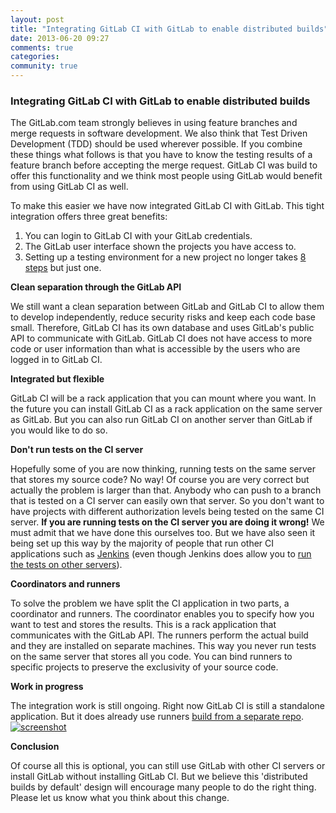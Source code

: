 ```yaml
---
layout: post
title: "Integrating GitLab CI with GitLab to enable distributed builds"
date: 2013-06-20 09:27
comments: true
categories:
community: true
---
```


### Integrating GitLab CI with GitLab to enable distributed builds

The GitLab.com team strongly believes in using feature branches and merge requests in software development. 
We also think that Test Driven Development (TDD) should be used wherever possible. 
If you combine these things what follows is that you have to know the testing results of a feature branch before accepting the merge request. 
GitLab CI was build to offer this functionality and we think most people using GitLab would benefit from using GitLab CI as well.

To make this easier we have now integrated GitLab CI with GitLab. This tight integration offers three great benefits:

1. You can login to GitLab CI with your GitLab credentials.
2. The GitLab user interface shown the projects you have access to.
3. Setting up a testing environment for a new project no longer takes [8 steps](http://blog.bitnami.com/2013/05/deploy-gitlab-gitlab-ci-in-cloud-with.html) but just one.

<!-- more -->

**Clean separation through the GitLab API**

We still want a clean separation between GitLab and GitLab CI to allow them to develop independently, reduce security risks and keep each code base small.
Therefore, GitLab CI has its own database and uses GitLab's public API to communicate with GitLab. 
GitLab CI does not have access to more code or user information than what is accessible by the users who are logged in to GitLab CI.

**Integrated but flexible**

GitLab CI will be a rack application that you can mount where you want. 
In the future you can install GitLab CI as a rack application on the same server as GitLab. 
But you can also run GitLab CI on another server than GitLab if you would like to do so.

**Don't run tests on the CI server**

Hopefully some of you are now thinking, running tests on the same server that stores my source code? No way! 
Of course you are very correct but actually the problem is larger than that. 
Anybody who can push to a branch that is tested on a CI server can easily own that server. 
So you don't want to have projects with different authorization levels being tested on the same CI server. 
**If you are running tests on the CI server you are doing it wrong!** 
We must admit that we have done this ourselves too. 
But we have also seen it being set up this way by the majority of people that run other CI applications such as [Jenkins](http://jenkins-ci.org/) (even though Jenkins does allow you to [run the tests on other servers](https://wiki.jenkins-ci.org/display/JENKINS/Distributed+builds)).

**Coordinators and runners**

To solve the problem we have split the CI application in two parts, a coordinator and runners. 
The coordinator enables you to specify how you want to test and stores the results. 
This is a rack application that communicates with the GitLab API. 
The runners perform the actual build and they are installed on separate machines. 
This way you never run tests on the same server that stores all you code. 
You can bind runners to specific projects to preserve the exclusivity of your source code.

**Work in progress**

The integration work is still ongoing. Right now GitLab CI is still a standalone application. 
But it does already use runners [build from a separate repo](https://github.com/gitlabhq/gitlab-ci-runner). 
[![screenshot](/images/screens/runner.png)](/images/screens/runner.png)


**Conclusion**

Of course all this is optional, you can still use GitLab with other CI servers or install GitLab without installing GitLab CI. 
But we believe this 'distributed builds by default' design will encourage many people to do the right thing. 
Please let us know what you think about this change.
